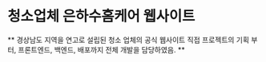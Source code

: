 # 청소업체 은하수홈케어 웹사이트
**
경상남도 지역을 연고로 설립된 청소 업체의 공식 웹사이트
직접 프로젝트의 기획 부터, 프론트엔드, 백엔드, 배포까지 전체 개발을 담당하였음.
**
